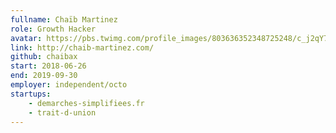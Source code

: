 ```yaml
---
fullname: Chaïb Martinez
role: Growth Hacker
avatar: https://pbs.twimg.com/profile_images/803636352348725248/c_j2qY7f_400x400.jpg
link: http://chaib-martinez.com/
github: chaibax
start: 2018-06-26
end: 2019-09-30
employer: independent/octo
startups:
    - demarches-simplifiees.fr
    - trait-d-union
---
```

